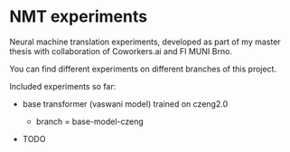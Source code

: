# NMT experiments
Neural machine translation experiments, developed as part of my master thesis with collaboration of Coworkers.ai and FI MUNI Brno.

You can find different experiments on different branches of this project.

Included experiments so far:

* base transformer (vaswani model) trained on czeng2.0
	* branch = base-model-czeng
	 
* TODO
